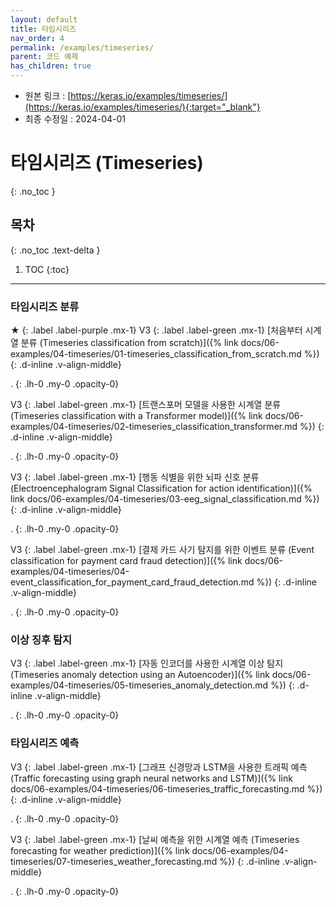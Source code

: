 ```yaml
---
layout: default
title: 타임시리즈
nav_order: 4
permalink: /examples/timeseries/
parent: 코드 예제
has_children: true
---
```


* 원본 링크 : [https://keras.io/examples/timeseries/](https://keras.io/examples/timeseries/){:target="_blank"}
* 최종 수정일 : 2024-04-01

# 타임시리즈 (Timeseries)
{: .no_toc }

## 목차
{: .no_toc .text-delta }

1. TOC
{:toc}

---

### 타임시리즈 분류

★
{: .label .label-purple .mx-1}
V3
{: .label .label-green .mx-1}
[처음부터 시계열 분류 (Timeseries classification from scratch)]({% link docs/06-examples/04-timeseries/01-timeseries_classification_from_scratch.md %})
{: .d-inline .v-align-middle}

.
{: .lh-0 .my-0 .opacity-0}

V3
{: .label .label-green .mx-1}
[트랜스포머 모델을 사용한 시계열 분류 (Timeseries classification with a Transformer model)]({% link docs/06-examples/04-timeseries/02-timeseries_classification_transformer.md %})
{: .d-inline .v-align-middle}

.
{: .lh-0 .my-0 .opacity-0}

V3
{: .label .label-green .mx-1}
[행동 식별을 위한 뇌파 신호 분류 (Electroencephalogram Signal Classification for action identification)]({% link docs/06-examples/04-timeseries/03-eeg_signal_classification.md %})
{: .d-inline .v-align-middle}

.
{: .lh-0 .my-0 .opacity-0}

V3
{: .label .label-green .mx-1}
[결제 카드 사기 탐지를 위한 이벤트 분류 (Event classification for payment card fraud detection)]({% link docs/06-examples/04-timeseries/04-event_classification_for_payment_card_fraud_detection.md %})
{: .d-inline .v-align-middle}

.
{: .lh-0 .my-0 .opacity-0}

### 이상 징후 탐지

V3
{: .label .label-green .mx-1}
[자동 인코더를 사용한 시계열 이상 탐지 (Timeseries anomaly detection using an Autoencoder)]({% link docs/06-examples/04-timeseries/05-timeseries_anomaly_detection.md %})
{: .d-inline .v-align-middle}

.
{: .lh-0 .my-0 .opacity-0}

### 타임시리즈 예측

V3
{: .label .label-green .mx-1}
[그래프 신경망과 LSTM을 사용한 트래픽 예측 (Traffic forecasting using graph neural networks and LSTM)]({% link docs/06-examples/04-timeseries/06-timeseries_traffic_forecasting.md %})
{: .d-inline .v-align-middle}

.
{: .lh-0 .my-0 .opacity-0}

V3
{: .label .label-green .mx-1}
[날씨 예측을 위한 시계열 예측 (Timeseries forecasting for weather prediction)]({% link docs/06-examples/04-timeseries/07-timeseries_weather_forecasting.md %})
{: .d-inline .v-align-middle}

.
{: .lh-0 .my-0 .opacity-0}
